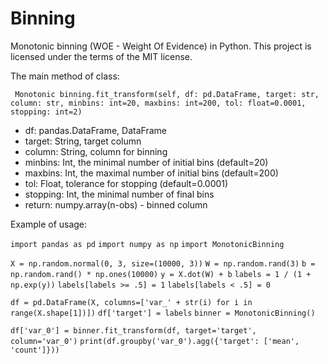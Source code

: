 # Binning
Monotonic binning (WOE - Weight Of Evidence) in Python.
This project is licensed under the terms of the MIT license.

The main method of class:

`
Monotonic binning.fit_transform(self, df: pd.DataFrame, target: str,
                      column: str, minbins: int=20, maxbins: int=200,
                      tol: float=0.0001, stopping: int=2)`

* df: pandas.DataFrame, DataFrame
* target: String, target column
* column: String, column for binning
* minbins: Int, the minimal number of initial bins (default=20)
* maxbins: Int, the maximal number of initial bins (default=200)
* tol: Float, tolerance for stopping (default=0.0001)
* stopping: Int, the minimal number of final bins
* return: numpy.array(n-obs) - binned column


Example of usage:

`import pandas as pd`
`import numpy as np`
`import MonotonicBinning`


`X = np.random.normal(0, 3, size=(10000, 3))`
`W = np.random.rand(3)`
`b = np.random.rand() * np.ones(10000)`
`y = X.dot(W) + b`
`labels = 1 / (1 + np.exp(y))`
`labels[labels >= .5] = 1`
`labels[labels < .5] = 0`

`df = pd.DataFrame(X, columns=['var_' + str(i) for i in range(X.shape[1])])`
`df['target'] = labels`
`binner = MonotonicBinning()`

`df['var_0'] = binner.fit_transform(df, target='target', column='var_0')`
`print(df.groupby('var_0').agg({'target': ['mean', 'count']}))`
